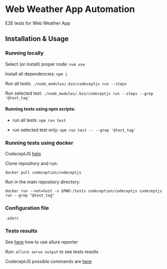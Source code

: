 # Web Weather App Automation

E2E tests for Web Weather App

## Installation & Usage

### Running locally

Select (or install) proper node: `nvm use`

Install all dependencies: `npm i`

Run all tests: `./node_modules/.bin/codeceptjs run --steps`

Run selected test: `./node_modules/.bin/codeceptjs run --steps --grep '@test_tag'`

#### Running tests using npm scripts:

- run all tests:
`npm run test`

- run selected test only:
`npm run test -- --grep '@test_tag'`

### Running tests using docker

CodeceptJS [help](https://codecept.io/docker.html)

Clone repository and run:

`docker pull codeception/codeceptjs`

Run in the main repository directory:

`docker run --net=host -v $PWD:/tests codeception/codeceptjs codeceptjs run --grep "@test_tag"`

### Configuration file

`.e2erc`

### Tests results

See [here](https://codecept.io/plugins/#allure) how to use allure reporter

Run: `allure serve output` to see tests results

CodeceptJS possible commands are [here](https://codecept.io/commands/)
